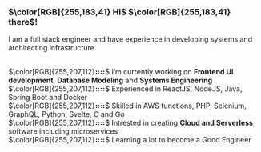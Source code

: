 ### $\color[RGB]{255,183,41} Hi$ $\color[RGB]{255,183,41} there$!

I am a full stack engineer and have experience in developing systems and architecting infrastructure


<br> $\color[RGB]{255,207,112}⠶⠶$  I’m currently working on **Frontend UI development**, **Database Modeling** and **Systems Engineering**
<br> $\color[RGB]{255,207,112}⠶⠶$  Experienced in ReactJS, NodeJS, Java, Spring Boot and Docker
<br> $\color[RGB]{255,207,112}⠶⠶$  Skilled in AWS functions, PHP, Selenium, GraphQL, Python, Svelte, C and Go
<br> $\color[RGB]{255,207,112}⠶⠶$  Intrested in creating **Cloud and Serverless** software including microservices
<br> $\color[RGB]{255,207,112}⠶⠶$  Learning a lot to become a Good Engineer 
